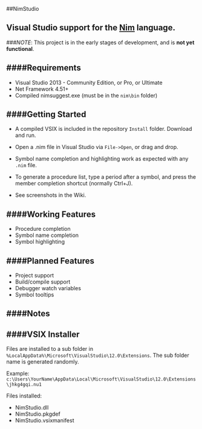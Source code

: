 ##NimStudio

Visual Studio support for the [Nim](https://github.com/Araq/Nim) language.
---

###*NOTE*: This project is in the early stages of development, and is **not yet functional**.

####Requirements 
---
- Visual Studio 2013 - Community Edition, or Pro, or Ultimate
- Net Framework 4.51+
- Compiled nimsuggest.exe (must be in the `nim\bin` folder)

####Getting Started
---
- A compiled VSIX is included in the repository `Install` folder. Download and run.

- Open a .nim file in Visual Studio via `File->Open`, or drag and drop.

- Symbol name completion and highlighting work as expected with any `.nim` file.

- To generate a procedure list, type a period after a symbol, and press the member completion shortcut (normally Ctrl+J).

- See screenshots in the Wiki. 

####Working Features
---
* Procedure completion
* Symbol name completion
* Symbol highlighting

####Planned Features
---
* Project support
* Build/compile support
* Debugger watch variables
* Symbol tooltips

####Notes
---

####VSIX Installer
---
Files are installed to a sub folder in `%LocalAppData%\Microsoft\VisualStudio\12.0\Extensions`. The sub folder name is generated randomly.

Example: `c:\Users\YourName\AppData\Local\Microsoft\VisualStudio\12.0\Extensions\jhkg4gqi.nu1`

Files installed:
* NimStudio.dll
* NimStudio.pkgdef
* NimStudio.vsixmanifest

